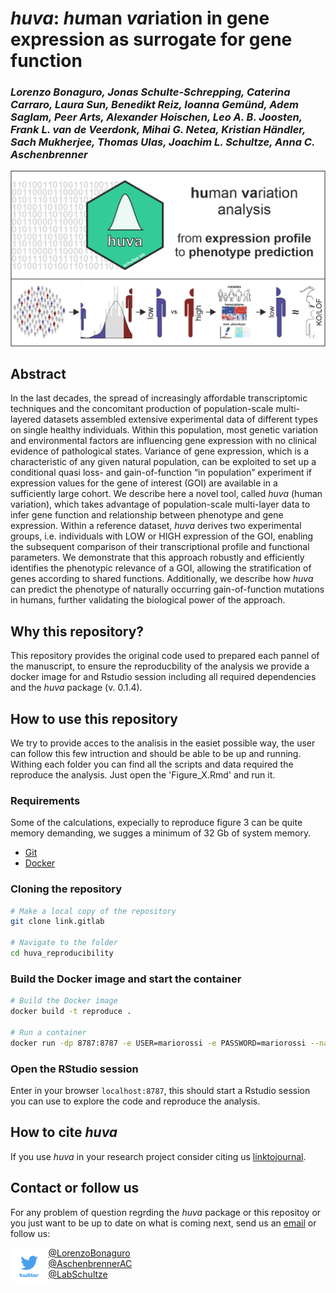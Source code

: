 # *huva*: *hu*man *va*riation in gene expression as surrogate for gene function 
### *Lorenzo Bonaguro, Jonas Schulte-Schrepping, Caterina Carraro, Laura Sun, Benedikt Reiz, Ioanna Gemünd, Adem Saglam, Peer Arts, Alexander Hoischen, Leo A. B. Joosten, Frank L. van de Veerdonk, Mihai G. Netea, Kristian Händler, Sach Mukherjee, Thomas Ulas, Joachim L. Schultze, Anna C. Aschenbrenner*

![image](./images/abstract.png)

## Abstract
In the last decades, the spread of increasingly affordable transcriptomic techniques and the concomitant production of population-scale multi-layered datasets assembled extensive experimental data of different types on single healthy individuals. Within this population, most genetic variation and environmental factors are influencing gene expression with no clinical evidence of pathological states. Variance of gene expression, which is a characteristic of any given natural population, can be exploited to set up a conditional quasi loss- and gain-of-function “in population” experiment if expression values for the gene of interest (GOI) are available in a sufficiently large cohort. We describe here a novel tool, called *huva* (human variation), which takes advantage of population-scale multi-layer data to infer gene function and relationship between phenotype and gene expression. Within a reference dataset, *huva* derives two experimental groups, i.e. individuals with LOW or HIGH expression of the GOI, enabling the subsequent comparison of their transcriptional profile and functional parameters. We demonstrate that this approach robustly and efficiently identifies the phenotypic relevance of a GOI, allowing the stratification of genes according to shared functions. Additionally, we describe how *huva* can predict the phenotype of naturally occurring gain-of-function mutations in humans, further validating the biological power of the approach.

## Why this repository?
This repository provides the original code used to prepared each pannel of the manuscript, to ensure the reproducbility of the analysis we provide a docker image for and Rstudio session including all required dependencies and the *huva* package (v. 0.1.4).

## How to use this repository
We try to provide acces to the analisis in the easiet possible way, the user can follow this few intruction and should be able to be up and running. Withing each folder you can find all the scripts and data required the reproduce the analysis. Just open the 'Figure_X.Rmd' and run it.  

### Requirements
Some of the calculations, expecially to reproduce figure 3 can be quite memory demanding, we sugges a minimum of 32 Gb of system memory.
- [Git](https://git-scm.com/)
- [Docker](https://www.docker.com/)

### Cloning the repository
```sh
# Make a local copy of the repository
git clone link.gitlab

# Navigate to the folder
cd huva_reproducibility
```
### Build the Docker image and start the container
```sh
# Build the Docker image
docker build -t reproduce .

# Run a container
docker run -dp 8787:8787 -e USER=mariorossi -e PASSWORD=mariorossi --name rep_huva -v 'your_directory':/home/mariorossi/data/ reproduce
```
### Open the RStudio session
Enter in your browser `localhost:8787`, this should start a Rstudio session you can use to explore the code and reproduce the analysis.

## How to cite *huva*
If you use *huva* in your research project consider citing us [linktojournal](weblink).

## Contact or follow us
For any problem of question regrding the *huva* package or this repositoy or you just want to be up to date on what is coming next, send us an [email](mailto:lorenzobonaguro@uni-bonn.de) or follow us:  

<img src="./images/twitter.png" width="12%" style="float: left;">  

[@LorenzoBonaguro](https://twitter.com/LorenzoBonaguro)  
[@AschenbrennerAC](https://twitter.com/AschenbrennerAC)  
[@LabSchultze](https://twitter.com/LabSchultze)